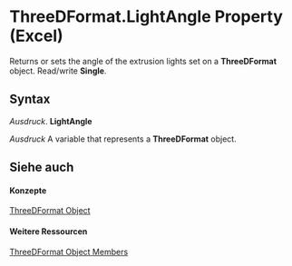 
# ThreeDFormat.LightAngle Property (Excel)

Returns or sets the angle of the extrusion lights set on a  **ThreeDFormat** object. Read/write **Single**.


## Syntax

 _Ausdruck_. **LightAngle**

 _Ausdruck_ A variable that represents a **ThreeDFormat** object.


## Siehe auch


#### Konzepte


[ThreeDFormat Object](9cb41236-6aba-4d6c-a54c-5e177657c8d1.md)
#### Weitere Ressourcen


[ThreeDFormat Object Members](http://msdn.microsoft.com/library/1693142f-53c2-1185-6162-9a99b3ae25d6%28Office.15%29.aspx)